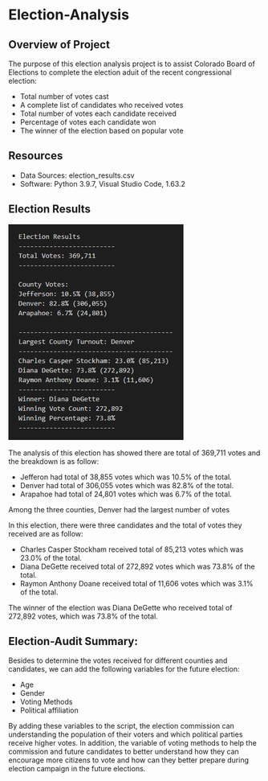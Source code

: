 # Election-Analysis

## Overview of Project

The purpose of this election analysis project is to assist Colorado Board of Elections to complete the election aduit of the recent congressional election: 

- Total number of votes cast
- A complete list of candidates who received votes
- Total number of votes each candidate received
- Percentage of votes each candidate won
- The winner of the election based on popular vote

## Resources
- Data Sources: election_results.csv
- Software: Python 3.9.7, Visual Studio Code, 1.63.2

## Election Results

![Election_Result](Resources/Election_Result.png)

The analysis of this election has showed there are total of 369,711 votes and the breakdown is as follow: 

- Jefferon had total of 38,855 votes which was 10.5% of the total.
- Denver had total of 306,055 votes which was 82.8% of the total. 
- Arapahoe had total of 24,801 votes which was 6.7% of the total. 

Among the three counties, Denver had the largest number of votes 

In this election, there were three candidates and the total of votes they received are as follow: 

- Charles Casper Stockham received total of 85,213 votes which was 23.0% of the total. 
- Diana DeGette received total of 272,892 votes which was 73.8% of the total. 
- Raymon Anthony Doane received total of 11,606 votes which was 3.1% of the total. 

The winner of the election was Diana DeGette who received total of 272,892 votes, which was 73.8% of the total.

## Election-Audit Summary: 

Besides to determine the votes received for different counties and candidates, we can add the following variables for the future election: 

- Age
- Gender
- Voting Methods 
- Political affiliation

By adding these variables to the script, the election commission can understanding the population of their voters and which political parties receive higher votes. In addition, the variable of voting methods to help the commission and future candidates to better understand how they can encourage more citizens to vote and how can they better prepare during election campaign in the future elections. 
